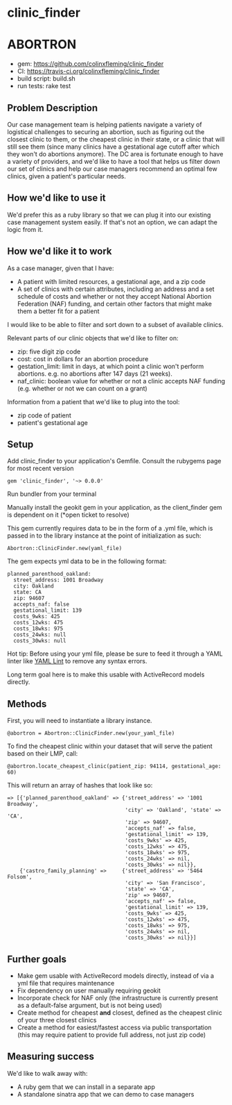 # clinic_finder
# ABORTRON 

* gem: https://github.com/colinxfleming/clinic_finder
* CI: https://travis-ci.org/colinxfleming/clinic_finder
* build script: build.sh
* run tests: rake test

## Problem Description

Our case management team is helping patients navigate a variety of logistical challenges to securing an abortion, such as figuring out the closest clinic to them, or the cheapest clinic in their state, or a clinic that will still see them (since many clinics have a gestational age cutoff after which they won't do abortions anymore). The DC area is fortunate enough to have a variety of providers, and we'd like to have a tool that helps us filter down our set of clinics and help our case managers recommend an optimal few clinics, given a patient's particular needs.

## How we'd like to use it

We'd prefer this as a ruby library so that we can plug it into our existing case management system easily. If that's not an option, we can adapt the logic from it.

## How we'd like it to work

As a case manager, given that I have:
* A patient with limited resources, a gestational age, and a zip code
* A set of clinics with certain attributes, including an address and a set schedule of costs and whether or not they accept National Abortion Federation (NAF) funding, and certain other factors that might make them a better fit for a patient

I would like to be able to filter and sort down to a subset of available clinics.

Relevant parts of our clinic objects that we'd like to filter on:
  * zip: five digit zip code
  * cost: cost in dollars for an abortion procedure
  * gestation_limit: limit in days, at which point a clinic won't perform abortions. e.g. no abortions after 147 days (21 weeks).
  * naf_clinic: boolean value for whether or not a clinic accepts NAF funding (e.g. whether or not we can count on a grant)

Information from a patient that we'd like to plug into the tool:
* zip code of patient
* patient's gestational age

## Setup

Add clinic_finder to your application's Gemfile. Consult the rubygems page for most recent version

`gem 'clinic_finder', '~> 0.0.0'` 

Run bundler from your terminal

Manually install the geokit gem in your application, as the client_finder gem is dependent on it (*open ticket to resolve)

This gem currently requires data to be in the form of a .yml file, which is passed in to the library instance at the point of initialization as such:

`Abortron::ClinicFinder.new(yaml_file)`

The gem expects yml data to be in the following format:

```
planned_parenthood_oakland:
  street_address: 1001 Broadway
  city: Oakland
  state: CA
  zip: 94607
  accepts_naf: false
  gestational_limit: 139
  costs_9wks: 425
  costs_12wks: 475
  costs_18wks: 975
  costs_24wks: null
  costs_30wks: null
  ```
Hot tip: Before using your yml file, please be sure to feed it through a YAML linter like [YAML Lint](http://www.yamllint.com/) to remove any syntax errors.

Long term goal here is to make this usable with ActiveRecord models directly.

## Methods

First, you will need to instantiate a library instance.

`@abortron = Abortron::ClinicFinder.new(your_yaml_file)`

To find the cheapest clinic within your dataset that will serve the patient based on their LMP, call:

`@abortron.locate_cheapest_clinic(patient_zip: 94114, gestational_age: 60)`

This will return an array of hashes that look like so:

```
=> [{'planned_parenthood_oakland' => {'street_address' => '1001 Broadway', 
                                      'city' => 'Oakland', 'state' => 'CA', 
                                      'zip' => 94607, 
                                      'accepts_naf' => false, 
                                      'gestational_limit' => 139, 
                                      'costs_9wks' => 425, 
                                      'costs_12wks' => 475, 
                                      'costs_18wks' => 975, 
                                      'costs_24wks' => nil, 
                                      'costs_30wks' => nil}}, 
    {'castro_family_planning' =>     {'street_address' => '5464 Folsom', 
                                      'city' => 'San Francisco', 
                                      'state' => 'CA', 
                                      'zip' => 94607, 
                                      'accepts_naf' => false, 
                                      'gestational_limit' => 139, 
                                      'costs_9wks' => 425, 
                                      'costs_12wks' => 475, 
                                      'costs_18wks' => 975, 
                                      'costs_24wks' => nil, 
                                      'costs_30wks' => nil}}]
```
      

## Further goals
* Make gem usable with ActiveRecord models directly, instead of via a yml file that requires maintenance
* Fix dependency on user manually requiring geokit 
* Incorporate check for NAF only (the infrastructure is currently present as a default-false argument, but is not being used)
* Create method for cheapest **and** closest, defined as the cheapest clinic of your three closest clinics
* Create a method for easiest/fastest access via public transportation (this may require patient to provide full address, not just zip code)

## Measuring success

We'd like to walk away with:

* A ruby gem that we can install in a separate app
* A standalone sinatra app that we can demo to case managers
